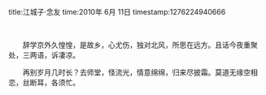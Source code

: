 title:江城子·念友
time:2010年 6月 11日
timestamp:1276224940666

&nbsp; 
<P style="TEXT-INDENT: 2em;">辞学京外久惶惶，是故乡，心尤伤，独对北风，所思在远方。且话今夜重聚处，三两语，诉凄凉。</P>
<P style="TEXT-INDENT: 2em;">再别岁月几时长？去师堂，怪流光，情意绵绵，归来尽披霜。莫道无缘空相恋，丝断耳，各须忙。</P>